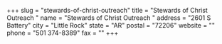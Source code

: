 +++
slug = "stewards-of-christ-outreach"
title = "Stewards of Christ Outreach "
name = "Stewards of Christ Outreach "
address = "2601 S Battery"
city = "Little Rock"
state = "AR"
postal = "72206"
website = ""
phone = "501 374-8389"
fax = ""
+++
